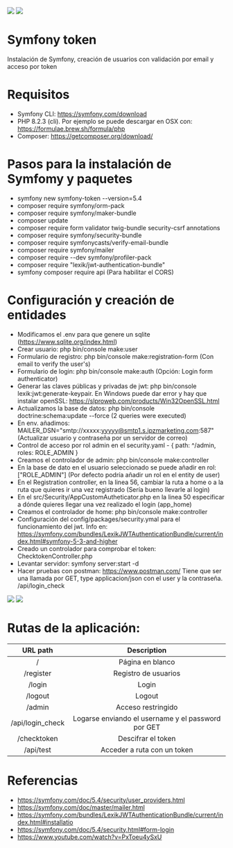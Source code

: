 <img src="https://jorgebenitezlopez.com/github/symfony.jpg">
<img src="https://img.shields.io/static/v1?label=PHP&message=Symfony&color=green">

# Symfony token

Instalación de Symfony, creación de usuarios con validación por email y acceso por token

# Requisitos

- Symfony CLI: https://symfony.com/download
- PHP 8.2.3 (cli). Por ejemplo se puede descargar en OSX con: https://formulae.brew.sh/formula/php
- Composer: https://getcomposer.org/download/

# Pasos para la instalación de Symfomy y paquetes

- symfony new symfony-token --version=5.4
- composer require symfony/orm-pack
- composer require symfony/maker-bundle
- composer update
- composer require form validator twig-bundle security-csrf annotations
- composer require symfony/security-bundle
- composer require symfonycasts/verify-email-bundle
- composer require symfony/mailer 
- composer require --dev symfony/profiler-pack 
- composer require "lexik/jwt-authentication-bundle"
- symfony composer require api (Para habilitar el CORS)

# Configuración y creación de entidades

- Modificamos el .env para que genere un sqlite (https://www.sqlite.org/index.html)
- Crear usuario:  php bin/console make:user
- Formulario de registro: php bin/console make:registration-form (Con email to verify the user's)
- Formulario de login: php bin/console make:auth (Opción: Login form authenticator)
- Generar las claves públicas y privadas de jwt: php bin/console lexik:jwt:generate-keypair. En Windows puede dar error y hay que instalar openSSL: https://slproweb.com/products/Win32OpenSSL.html
- Actualizamos la base de datos: php bin/console doctrine:schema:update --force (2 queries were executed)
- En env. añadimos: MAILER_DSN="smtp://xxxxx:yyyyy@smtp1.s.ipzmarketing.com:587" (Actualizar usuario y contraseña por un servidor de correo)
- Control de acceso por rol admin en el security.yaml - { path: ^/admin, roles: ROLE_ADMIN }
- Creamos el controlador de admin: php bin/console make:controller
- En la base de dato en el usuario seleccionado se puede añadir en rol: ["ROLE_ADMIN"] (Por defecto podría añadir un rol en el entity de user)
- En el Registration controller, en la linea 56, cambiar la ruta a home o a la ruta que quieres ir una vez registrado (Sería bueno llevarle al login)
- En el src/Security/AppCustomAutheticator.php en la linea 50 especificar a dónde quieres llegar una vez realizado el login (app_home)
- Creamos el controlador de home: php bin/console make:controller
- Configuración del config/packages/security.ymal para el funcionamiento del jwt. Info en: https://symfony.com/bundles/LexikJWTAuthenticationBundle/current/index.html#symfony-5-3-and-higher 
- Creado un controlador para comprobar el token: ChecktokenController.php
- Levantar servidor: symfony server:start -d 
- Hacer pruebas con postman: https://www.postman.com/ Tiene que ser una llamada por GET, type applicacion/json con el user y la contraseña. /api/login_check

<img src="https://jorgebenitezlopez.com/github/postman1.png">
<img src="https://jorgebenitezlopez.com/github/postman2.png">

# Rutas de la aplicación:

| URL path                    | Description           | 
| :--------------------------:|:---------------------:|
| /                    |  Página en blanco|
| /register                    |  Registro de usuarios| 
| /login                       |  Login               |
| /logout                      |  Logout                |
| /admin                      |   Acceso restringido              |
| /api/login_check            |  Logarse enviando el username y el password por GET             |
| /checktoken                      |  Descifrar el token               |
| /api/test                      |   Acceder a ruta con un token              |

# Referencias

- https://symfony.com/doc/5.4/security/user_providers.html
- https://symfony.com/doc/master/mailer.html
- https://symfony.com/bundles/LexikJWTAuthenticationBundle/current/index.html#installatio
- https://symfony.com/doc/5.4/security.html#form-login
- https://www.youtube.com/watch?v=PxToeu4ySxU

